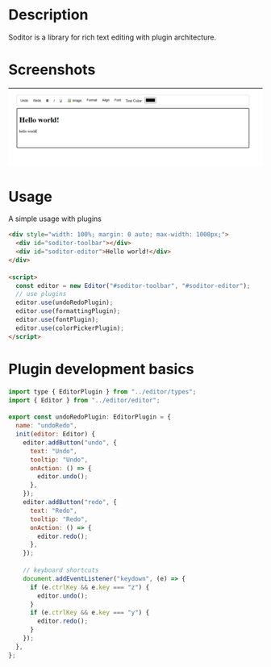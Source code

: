 # Description

Soditor is a library for rich text editing with plugin architecture.

# Screenshots

![alt](screenshots/screenshot1.png)

# Usage

A simple usage with plugins

```html
<div style="width: 100%; margin: 0 auto; max-width: 1000px;">
  <div id="soditor-toolbar"></div>
  <div id="soditor-editor">Hello world!</div>
</div>

<script>
  const editor = new Editor("#soditor-toolbar", "#soditor-editor");
  // use plugins
  editor.use(undoRedoPlugin);
  editor.use(formattingPlugin);
  editor.use(fontPlugin);
  editor.use(colorPickerPlugin);
</script>
```

# Plugin development basics

```javascript
import type { EditorPlugin } from "../editor/types";
import { Editor } from "../editor/editor";

export const undoRedoPlugin: EditorPlugin = {
  name: "undoRedo",
  init(editor: Editor) {
    editor.addButton("undo", {
      text: "Undo",
      tooltip: "Undo",
      onAction: () => {
        editor.undo();
      },
    });
    editor.addButton("redo", {
      text: "Redo",
      tooltip: "Redo",
      onAction: () => {
        editor.redo();
      },
    });

    // keyboard shortcuts
    document.addEventListener("keydown", (e) => {
      if (e.ctrlKey && e.key === "z") {
        editor.undo();
      }
      if (e.ctrlKey && e.key === "y") {
        editor.redo();
      }
    });
  },
};

```
